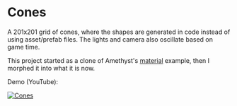 # Cones

A 201x201 grid of cones, where the shapes are generated in code instead of using asset/prefab files. The lights and camera also oscillate based on game time.

This project started as a clone of Amethyst's [material](https://github.com/amethyst/amethyst/tree/master/examples/material) example, then I morphed it into what it is now.

Demo (YouTube):

[![Cones](https://img.youtube.com/vi/zli90-39Ft4/0.jpg)](https://www.youtube.com/watch?v=zli90-39Ft4)
